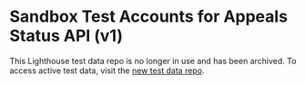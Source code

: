 # Sandbox Test Accounts for Appeals Status API (v1)

This Lighthouse test data repo is no longer in use and has been archived. To access active test data, visit the [new test data repo](https://developer.va.gov/explore/api/appeals-status/test-users).

